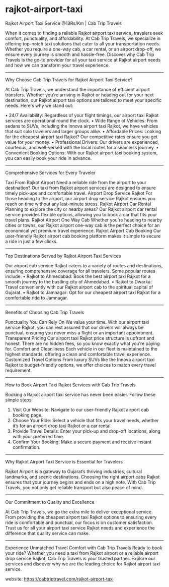 # rajkot-airport-taxi


Rajkot Airport Taxi Service @13Rs/Km | Cab Trip Travels

When it comes to finding a reliable Rajkot airport taxi service, travelers seek comfort, punctuality, and affordability. At Cab Trip Travels, we specialize in offering top-notch taxi solutions that cater to all your transportation needs. Whether you require a one-way cab, a car rental, or an airport drop-off, we ensure every journey is smooth and hassle-free.
Discover why Cab Trip Travels is the go-to provider for all your taxi service at Rajkot airport needs and how we can transform your travel experience.
________________________________________
Why Choose Cab Trip Travels for Rajkot Airport Taxi Service?

At Cab Trip Travels, we understand the importance of efficient airport transfers. Whether you're arriving in Rajkot or heading out for your next destination, our Rajkot airport taxi options are tailored to meet your specific needs. Here's why we stand out:

•	24/7 Availability: Regardless of your flight timings, our airport taxi Rajkot services are operational round the clock.
•	Wide Range of Vehicles: From sedans to SUVs, including the Innova airport taxi Rajkot, we have vehicles that suit solo travelers and larger groups alike.
•	Affordable Prices: Looking for the cheapest airport taxi Rajkot? Our competitive rates ensure you get value for your money.
•	Professional Drivers: Our drivers are experienced, courteous, and well-versed with the local routes for a seamless journey.
•	Convenient Booking Options: With our Rajkot airport taxi booking system, you can easily book your ride in advance.
________________________________________
Comprehensive Services for Every Traveler

Taxi From Rajkot Airport
Need a reliable ride from the airport to your destination? Our taxi from Rajkot airport services are designed to ensure timely pick-ups and comfortable travel.
Airport Drop Service Rajkot
For those heading to the airport, our airport drop service Rajkot ensures you reach on time without any last-minute stress.
Rajkot Airport Car Rental
Planning to explore the city or nearby areas? Our Rajkot airport car rental service provides flexible options, allowing you to book a car that fits your travel plans.
Rajkot Airport One Way Cab
Whether you're heading to nearby cities or towns, our Rajkot airport one-way cab is the perfect choice for an economical yet premium travel experience.
Rajkot Airport Cab Booking
Our user-friendly Rajkot airport cab booking platform makes it simple to secure a ride in just a few clicks.
________________________________________
Top Destinations Served by Rajkot Airport Taxi Services

Our airport cab service Rajkot caters to a variety of routes and destinations, ensuring comprehensive coverage for all travelers. Some popular routes include:
•	Rajkot to Ahmedabad: Book the best airport taxi Rajkot for a smooth journey to the bustling city of Ahmedabad.
•	Rajkot to Dwarka: Travel conveniently with our Rajkot airport cab to the spiritual capital of Gujarat.
•	Rajkot to Jamnagar: Opt for our cheapest airport taxi Rajkot for a comfortable ride to Jamnagar.
________________________________________
Benefits of Choosing Cab Trip Travels

Punctuality You Can Rely On
We value your time. With our airport taxi service Rajkot, you can rest assured that our drivers will always be punctual, ensuring you never miss a flight or an important appointment.
Transparent Pricing
Our airport taxi Rajkot price structure is upfront and honest. There are no hidden fees, so you know exactly what you’re paying for.
Comfort and Cleanliness
Each vehicle in our fleet is maintained to the highest standards, offering a clean and comfortable travel experience.
Customized Travel Options
From luxury SUVs like the Innova airport taxi Rajkot to budget-friendly options, we offer choices to match every travel requirement.
________________________________________
How to Book Airport Taxi Rajkot Services with Cab Trip Travels

Booking a Rajkot airport taxi service has never been easier. Follow these simple steps:
1.	Visit Our Website: Navigate to our user-friendly Rajkot airport cab booking page.
2.	Choose Your Ride: Select a vehicle that fits your travel needs, whether it’s for an airport drop taxi Rajkot or a car rental.
3.	Provide Travel Details: Enter your pick-up and drop-off locations, along with your preferred time.
4.	Confirm Your Booking: Make a secure payment and receive instant confirmation.
________________________________________
Why Rajkot Airport Taxi Service is Essential for Travelers

Rajkot Airport is a gateway to Gujarat’s thriving industries, cultural landmarks, and scenic destinations. Choosing the right airport cabs Rajkot ensures that your journey begins and ends on a high note. With Cab Trip Travels, you not only get reliable transport but also peace of mind.
________________________________________
Our Commitment to Quality and Excellence

At Cab Trip Travels, we go the extra mile to deliver exceptional service. From providing the cheapest airport taxi Rajkot options to ensuring every ride is comfortable and punctual, our focus is on customer satisfaction.
Trust us for all your airport taxi service Rajkot needs and experience the difference that quality service can make.
________________________________________
Experience Unmatched Travel Comfort with Cab Trip Travels
Ready to book your ride? Whether you need a taxi from Rajkot airport or a reliable airport drop service Rajkot, Cab Trip Travels is your trusted partner. Explore our services and discover why we are the leading choice for Rajkot airport taxi service.

website: https://cabtriptravel.com/rajkot-airport-taxi
